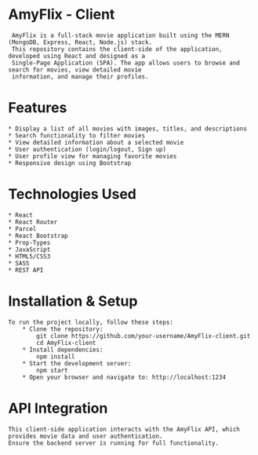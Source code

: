 # AmyFlix - Client
     AmyFlix is a full-stack movie application built using the MERN (MongoDB, Express, React, Node.js) stack. 
     This repository contains the client-side of the application, developed using React and designed as a 
     Single-Page Application (SPA). The app allows users to browse and search for movies, view detailed movie 
     information, and manage their profiles.

# Features

    * Display a list of all movies with images, titles, and descriptions
    * Search functionality to filter movies
    * View detailed information about a selected movie
    * User authentication (login/logout, Sign up)
    * User profile view for managing favorite movies
    * Responsive design using Bootstrap

# Technologies Used
    * React
    * React Router
    * Parcel
    * React Bootstrap
    * Prop-Types
    * JavaScript
    * HTML5/CSS3
    * SASS
    * REST API
    
# Installation & Setup
    To run the project locally, follow these steps:
        * Clone the repository:
            git clone https://github.com/your-username/AmyFlix-client.git
            cd AmyFlix-client
        * Install dependencies:
            npm install
        * Start the development server:
            npm start
        * Open your browser and navigate to: http://localhost:1234

# API Integration
    This client-side application interacts with the AmyFlix API, which provides movie data and user authentication.
    Ensure the backend server is running for full functionality.